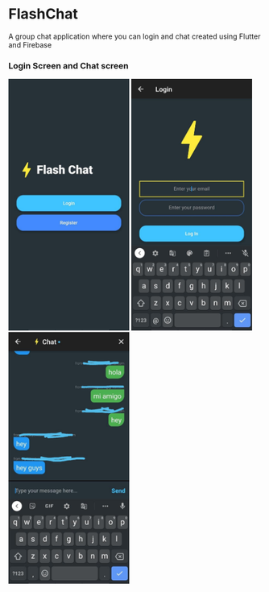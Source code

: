 # FlashChat
A group chat application where you can login and chat created using Flutter and Firebase
### Login Screen and Chat screen
<img src="Image1.jpeg" height="500"> <img src="2.jpeg" height="500"> <img src="3.jpeg" height="500">
